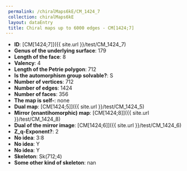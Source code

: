 ```yaml
--- 
 permalink: /chiralMaps6kE/CM_1424_7 
 collection: chiralMaps6kE
 layout: dataEntry
 title: Chiral maps up to 6000 edges - CM[1424;7]
---
```


- **ID**: [CM[1424;7]]({{ site.url }}/test/CM_1424_7)
- **Genus of the underlying surface**: 179
- **Length of the face**: 8
- **Valency**: 4
- **Length of the Petrie polygon**: 712
- **Is the automorphism group solvable?**: S
- **Number of vertices**: 712
- **Number of edges**: 1424
- **Number of faces**: 356
- **The map is self-**: none
- **Dual map**: [CM[1424;5]]({{ site.url }}/test/CM_1424_5)
- **Mirror (enantihomorphic) map**: [CM[1424;8]]({{ site.url }}/test/CM_1424_8)
- **Dual of the mirror image**: [CM[1424;6]]({{ site.url }}/test/CM_1424_6)
- **Z_q-Exponent?**: 2
- **No idea**:  3:8
- **No idea**: Y
- **No idea**: Y
- **Skeleton**: Sk(712;4)
- **Some other kind of skeleton**: nan
